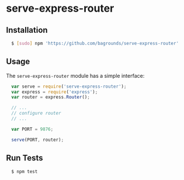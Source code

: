 # serve-express-router

## Installation

``` bash
  $ [sudo] npm 'https://github.com/bagrounds/serve-express-router'
```

## Usage
The `serve-express-router` module has a simple interface:

``` js
  var serve = require('serve-express-router');
  var express = require('express');
  var router = express.Router();

  // ...
  // configure router
  // ...

  var PORT = 9876;

  serve(PORT, router);

```

## Run Tests
``` bash
  $ npm test
```
